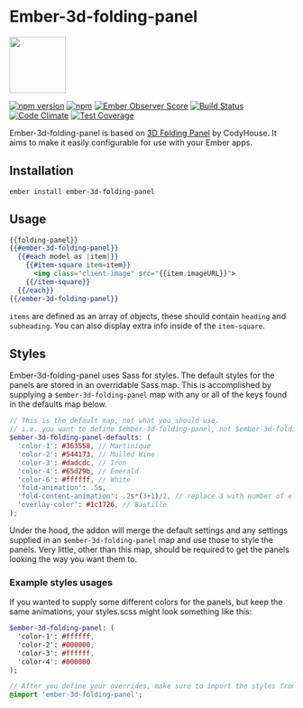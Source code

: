 # Ember-3d-folding-panel

<a href="https://shipshape.io/"><img src="http://i.imgur.com/bU4ABmk.png" width="100" height="100"/></a>

[![npm version](https://badge.fury.io/js/ember-3d-folding-panel.svg)](http://badge.fury.io/js/ember-3d-folding-panel)
[![npm](https://img.shields.io/npm/dm/ember-3d-folding-panel.svg)]()
[![Ember Observer Score](http://emberobserver.com/badges/ember-3d-folding-panel.svg)](http://emberobserver.com/addons/ember-3d-folding-panel)
[![Build Status](https://travis-ci.org/shipshapecode/ember-3d-folding-panel.svg?branch=master)](https://travis-ci.org/shipshapecode/ember-3d-folding-panel)
[![Code Climate](https://codeclimate.com/github/shipshapecode/ember-3d-folding-panel/badges/gpa.svg)](https://codeclimate.com/github/shipshapecode/ember-3d-folding-panel)
[![Test Coverage](https://codeclimate.com/github/shipshapecode/ember-3d-folding-panel/badges/coverage.svg)](https://codeclimate.com/github/shipshapecode/ember-3d-folding-panel/coverage)

Ember-3d-folding-panel is based on [3D Folding Panel](https://codyhouse.co/gem/3d-folding-panel/) by CodyHouse. It aims to make it easily configurable for use with your Ember apps.

## Installation
`ember install ember-3d-folding-panel`

## Usage
```hbs
{{folding-panel}}
{{#ember-3d-folding-panel}}
  {{#each model as |item|}}
    {{#item-square item=item}}
      <img class="client-image" src="{{item.imageURL}}">
    {{/item-square}}
  {{/each}}
{{/ember-3d-folding-panel}}
```

`items` are defined as an array of objects, these should contain `heading` and `subheading`.
 You can also display extra info inside of the `item-square`.
 
 
## Styles

Ember-3d-folding-panel uses Sass for styles. The default styles for the panels are stored in an overridable Sass map. This is accomplished by supplying a `$ember-3d-folding-panel` map with any or all of the keys found in the defaults map below.

```scss
// This is the default map, not what you should use. 
// i.e. you want to define $ember-3d-folding-panel, not $ember-3d-folding-panel-defaults
$ember-3d-folding-panel-defaults: (
  'color-1': #363558, // Martinique
  'color-2': #544173, // Mulled Wine
  'color-3': #dadcdc, // Iron
  'color-4': #65d29b, // Emerald
  'color-6': #ffffff, // White
  'fold-animation': .5s,
  'fold-content-animation': .2s*(3+1)/2, // replace 3 with number of elements that you want to animate
  'overlay-color': #1c1726, // Bastille
);
```

Under the hood, the addon will merge the default settings and any settings supplied in an `$ember-3d-folding-panel` map and use those to style the panels. Very little, other than this map, should be required to get the panels looking the way you want them to.

### Example styles usages

If you wanted to supply some different colors for the panels, but keep the same animations, your styles.scss might look something like this:
```sass
$ember-3d-folding-panel: (
  'color-1': #ffffff,
  'color-2': #000000,
  'color-3': #ffffff,
  'color-4': #000000
);

// After you define your overrides, make sure to import the styles from the addon!
@import 'ember-3d-folding-panel';
```


